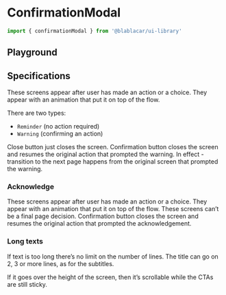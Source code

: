 # ConfirmationModal

```js
import { confirmationModal } from '@blablacar/ui-library'
```

## Playground

<!-- STORY -->

## Specifications

These screens appear after user has made an action or a choice. They appear with an animation that put it on top of the flow.

There are two types:

- `Reminder` (no action required)
- `Warning` (confirming an action)

Close button just closes the screen.
Confirmation button closes the screen and resumes the original action that prompted the warning.
In effect - transition to the next page happens from the original screen that prompted the warning.

### Acknowledge

These screens appear after user has made an action or a choice. They appear with an animation that put it on top of the flow.
These screens can’t be a final page decision.
Confirmation button closes the screen and resumes the original action that prompted the acknowledgement.

### Long texts

If text is too long there’s no limit on the number of lines. The title can go on 2, 3 or more lines, as for the subtitles.

If it goes over the height of the screen, then it’s scrollable while the CTAs are still sticky.
